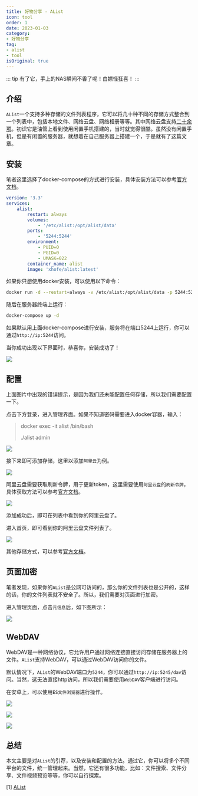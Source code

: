 ```yaml
---
title: 好物分享 - AList
icon: tool
order: 1
date: 2023-01-03
category:
- 好物分享
tag:
- alist
- tool
isOriginal: true
---
```


::: tip
有了它，手上的NAS瞬间不香了呢！白嫖怪狂喜！
:::

## 介绍

`AList`一个支持多种存储的文件列表程序，它可以将几十种不同的存储方式整合到一个列表中，包括本地文件、网络云盘、网络相册等等。其中网络云盘支持[二十余项](https://alist.nn.ci/zh/guide/#support-storage)。初识它是油管上看到使用闲置手机搭建的，当时就觉得很酷。虽然没有闲置手机，但是有闲置的服务器，就想着在自己服务器上搭建一个，于是就有了这篇文章。


## 安装

笔者这里选择了docker-compose的方式进行安装，具体安装方法可以参考[官方文档](https://alist.nn.ci/zh/guide/install/docker.html)。

```yaml
version: '3.3'
services:
    alist:
        restart: always
        volumes:
            - '/etc/alist:/opt/alist/data'
        ports:
            - '5244:5244'
        environment:
            - PUID=0
            - PGID=0
            - UMASK=022
        container_name: alist
        image: 'xhofe/alist:latest'
```

如果你只想使用docker安装，可以使用以下命令：

```bash
docker run -d --restart=always -v /etc/alist:/opt/alist/data -p 5244:5244 -e PUID=0 -e PGID=0 -e UMASK=022 --name="alist" xhofe/alist:latest
```

随后在服务器终端上运行：
  
  ```bash
  docker-compose up -d
  ```

如果默认用上面docker-compose进行安装，服务将在端口5244上运行，你可以通过`http://ip:5244`访问。

当你成功出现以下界面时，恭喜你，安装成功了！

![](https://miclon-job.oss-cn-hangzhou.aliyuncs.com/img/20230103141647.png)

## 配置

上面图片中出现的错误提示，是因为我们还未能配置任何存储，所以我们需要配置一下。

点击下方登录，进入管理界面。如果不知道密码需要进入docker容器，输入：
> docker exec -it alist /bin/bash
> 
> ./alist admin


![](https://miclon-job.oss-cn-hangzhou.aliyuncs.com/img/20230103141954.png)

接下来即可添加存储，这里以添加`阿里云`为例。

![](https://miclon-job.oss-cn-hangzhou.aliyuncs.com/img/20230103142111.png)

阿里云盘需要获取刷新令牌，用于更新token，这里需要使用`阿里云盘`的`刷新令牌`，具体获取方法可以参考[官方文档](https://alist.nn.ci/zh/guide/drivers/aliyundrive.html)。

![](https://miclon-job.oss-cn-hangzhou.aliyuncs.com/img/20230103142351.png)

添加成功后，即可在列表中看到你的阿里云盘了。

进入首页，即可看到你的阿里云盘文件列表了。

![](https://miclon-job.oss-cn-hangzhou.aliyuncs.com/img/20230103142431.png)

其他存储方式，可以参考[官方文档](https://alist.nn.ci/zh/guide/drivers/common.html)。

## 页面加密

笔者发现，如果你的`AList`是公网可访问的，那么你的文件列表也是公开的，这样的话，你的文件列表就不安全了。所以，我们需要对页面进行加密。

进入管理页面，点击`元信息`后，如下图所示：

![](https://miclon-job.oss-cn-hangzhou.aliyuncs.com/img/20230103142752.png)


## WebDAV 

WebDAV是一种网络协议，它允许用户通过网络连接直接访问存储在服务器上的文件。`AList`支持WebDAV，可以通过WebDAV访问你的文件。

默认情况下，`AList`的WebDAV端口为`5244`，你可以通过`http://ip:5245/dav`访问。当然，这无法直接http访问，所以我们需要使用`WebDAV`客户端进行访问。

在安卓上，可以使用`ES文件浏览器`进行操作。


![](https://miclon-job.oss-cn-hangzhou.aliyuncs.com/img/20230103143535.png)

![](https://miclon-job.oss-cn-hangzhou.aliyuncs.com/img/20230103143706.png)

![](https://miclon-job.oss-cn-hangzhou.aliyuncs.com/img/20230103143807.png)


## 总结

本文主要是对`AList`的引荐，以及安装和配置的方法。通过它，你可以将多个不同平台的文件，统一管理起来。当然，它还有很多功能，比如：文件搜索、文件分享、文件视频预览等等，你可以自行探索。


[1] [AList](https://alist.nn.ci/zh/)
